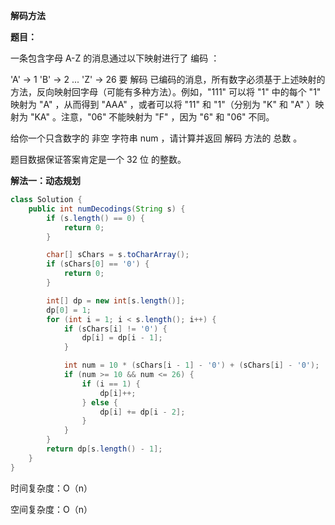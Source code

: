 **解码方法**

**题目：**

一条包含字母 A-Z 的消息通过以下映射进行了 编码 ：

'A' -> 1
'B' -> 2
...
'Z' -> 26
要 解码 已编码的消息，所有数字必须基于上述映射的方法，反向映射回字母（可能有多种方法）。例如，"111" 可以将 "1" 中的每个 "1" 映射为 "A" ，从而得到 "AAA" ，或者可以将 "11" 和 "1"（分别为 "K" 和 "A" ）映射为 "KA" 。注意，"06" 不能映射为 "F" ，因为 "6" 和 "06" 不同。

给你一个只含数字的 非空 字符串 num ，请计算并返回 解码 方法的 总数 。

题目数据保证答案肯定是一个 32 位 的整数。

**解法一：动态规划**

```java
class Solution {
    public int numDecodings(String s) {
        if (s.length() == 0) {
            return 0;
        }

        char[] sChars = s.toCharArray();
        if (sChars[0] == '0') {
            return 0;
        }

        int[] dp = new int[s.length()];
        dp[0] = 1;
        for (int i = 1; i < s.length(); i++) {
            if (sChars[i] != '0') {
                dp[i] = dp[i - 1];
            }

            int num = 10 * (sChars[i - 1] - '0') + (sChars[i] - '0');
            if (num >= 10 && num <= 26) {
                if (i == 1) {
                    dp[i]++;
                } else {
                    dp[i] += dp[i - 2];
                }
            }
        }
        return dp[s.length() - 1];
    }
}
```

时间复杂度：O（n）

空间复杂度：O（n）
